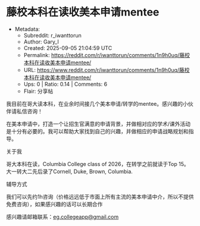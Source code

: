 # 藤校本科在读收美本申请mentee

- Metadata:
  - Subreddit: r_iwanttorun
  - Author: Gary_I
  - Created: 2025-09-05 21:04:59 UTC
  - Permalink: https://reddit.com/r/iwanttorun/comments/1n9h0uq/藤校本科在读收美本申请mentee/
  - URL: https://www.reddit.com/r/iwanttorun/comments/1n9h0uq/藤校本科在读收美本申请mentee/
  - Ups: 0 | Ratio: 0.14 | Comments: 6
  - Flair: 分享帖


我目前在哥大读本科，在业余时间接几个美本申请/转学的mentee。感兴趣的小伙伴请私信咨询！

在美本申请中，打造一个让招生官满意的申请背景，并做相对应的学术/课外活动是十分有必要的。我可以帮助大家找到自己的兴趣，并做相应的申请战略规划和指导。

关于我

哥大本科在读，Columbia College class of 2026，在转学之前就读于Top
15。大一转大二先后录了Cornell, Duke, Brown, Columbia.

辅导方式

我们可以先约1h咨询（价格远远低于市面上所有主流的美本申请中介，所以不提供免费咨询），如果感兴趣的话可以长期合作

感兴趣请邮箱联系：<eg.collegeapp@gmail.com>

